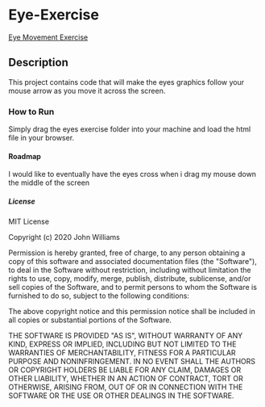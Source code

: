 
# Eye-Exercise
<a href="https://github.com/MatthewOCloutier/Eye-Exercise/tree/main/eye-exercise">Eye Movement Exercise</a>
## Description
This project contains code that will make the eyes graphics follow your mouse arrow as you move it across the screen. 
### How to Run
Simply drag the eyes exercise folder into your machine and load the html file in your browser. 
#### Roadmap
I would like to eventually have the eyes cross when i drag my mouse down the middle of the screen
##### License
MIT License

Copyright (c) 2020 John Williams

Permission is hereby granted, free of charge, to any person obtaining a copy
of this software and associated documentation files (the "Software"), to deal
in the Software without restriction, including without limitation the rights
to use, copy, modify, merge, publish, distribute, sublicense, and/or sell
copies of the Software, and to permit persons to whom the Software is
furnished to do so, subject to the following conditions:

The above copyright notice and this permission notice shall be included in all
copies or substantial portions of the Software.

THE SOFTWARE IS PROVIDED "AS IS", WITHOUT WARRANTY OF ANY KIND, EXPRESS OR
IMPLIED, INCLUDING BUT NOT LIMITED TO THE WARRANTIES OF MERCHANTABILITY,
FITNESS FOR A PARTICULAR PURPOSE AND NONINFRINGEMENT. IN NO EVENT SHALL THE
AUTHORS OR COPYRIGHT HOLDERS BE LIABLE FOR ANY CLAIM, DAMAGES OR OTHER
LIABILITY, WHETHER IN AN ACTION OF CONTRACT, TORT OR OTHERWISE, ARISING FROM,
OUT OF OR IN CONNECTION WITH THE SOFTWARE OR THE USE OR OTHER DEALINGS IN THE
SOFTWARE.
